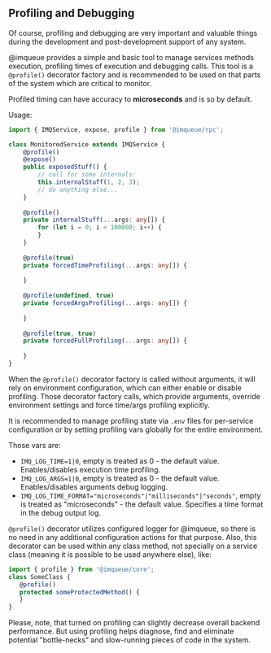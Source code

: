 ## Profiling and Debugging

Of course, profiling and debugging are very important and valuable things
during the development and post-development support of any system.

@imqueue provides a simple and basic tool to manage services methods execution,
profiling times of execution and debugging calls. This tool is a `@profile()`
decorator factory and is recommended to be used on that parts of the system which
are critical to monitor.

Profiled timing can have accuracy to **microseconds** and is so by default.

Usage:

~~~typescript
import { IMQService, expose, profile } from '@imqueue/rpc';

class MonitoredService extends IMQService {
    @profile()
    @expose()
    public exposedStuff() {
        // call for some internals:
        this.internalStuff(1, 2, 3);
        // do anything else...
    }
    
    @profile()
    private internalStuff(...args: any[]) {
        for (let i = 0; i < 100000; i++) {
        }
    }
    
    @profile(true)
    private forcedTimeProfiling(...args: any[]) {
        
    }
    
    @profile(undefined, true)
    private forcedArgsProfiling(...args: any[]) {
        
    }
    
    @profile(true, true)
    private forcedFullProfiling(...args: any[]) {
        
    }
}
~~~

When the `@profile()` decorator factory is called without arguments, it will
rely on environment configuration, which can either enable or disable
profiling. Those decorator factory calls, which provide arguments, override
environment settings and force time/args profiling explicitly.

It is recommended to manage profiling state via `.env` files for per-service
configuration or by setting profiling vars globally for the entire environment.

Those vars are:

- `IMQ_LOG_TIME=1|0`, empty is treated as 0 - the default value. Enables/disables
   execution time profiling.
- `IMQ_LOG_ARGS=1|0`, empty is treated as 0 - the default value. Enables/disables
   arguments debug logging.
- `IMQ_LOG_TIME_FORMAT="microseconds"|"milliseconds"|"seconds"`, empty is treated
  as "microseconds" - the default value. Specifies a time format in the debug
  output log.

`@profile()` decorator utilizes configured logger for @imqueue, so there is no
need in any additional configuration actions for that purpose. Also, this
decorator can be used within any class method, not specially on a service class
(meaning it is possible to be used anywhere else), like:

~~~typescript
import { profile } from '@imqueue/core';
class SomeClass {
   @profile()
   protected someProtectedMethod() {
   }  
}
~~~

Please, note, that turned on profiling can slightly decrease overall backend 
performance. But using profiling helps diagnose, find and eliminate potential 
"bottle-necks" and slow-running pieces of code in the system.
